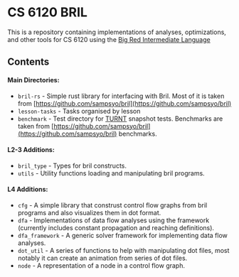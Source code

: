 # CS 6120 BRIL

This is a repository containing implementations of analyses, optimizations, and other tools for CS 6120
using the [Big Red Intermediate Language](https://capra.cs.cornell.edu/bril/intro.html)


## Contents

#### Main Directories:
* `bril-rs` - Simple rust library for interfacing with Bril. Most of it
is taken from [https://github.com/sampsyo/bril](https://github.com/sampsyo/bril)
* `lesson-tasks` - Tasks organised by lesson
* `benchmark` - Test directory for [TURNT](https://github.com/cucapra/turnt) snapshot tests.
Benchmarks are taken from [https://github.com/sampsyo/bril](https://github.com/sampsyo/bril) benchmarks.

#### L2-3 Additions:
* `bril_type` - Types for bril constructs.
* `utils` - Utility functions loading and manipulating bril programs.
#### L4 Additions:
* `cfg` - A simple library that construst control flow graphs from bril programs and also visualizes them in dot format.
* `dfa` - Implementations of data flow analyses using the framework (currently includes constant propagation and reaching definitions).
* `dfa_framework` - A generic solver framework for implementing data flow analyses.
* `dot_util` - A series of functions to help with manipulating dot files, most notably it can create an animation from series of dot files.
* `node` - A representation of a node in a control flow graph.